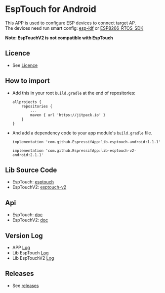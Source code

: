 # EspTouch for Android
This APP is used to configure ESP devices to connect target AP.  
The devices need run smart config: [esp-idf](https://github.com/espressif/esp-idf/tree/master/examples/wifi/smart_config) or [ESP8266_RTOS_SDK](https://github.com/espressif/ESP8266_RTOS_SDK/tree/master/examples/wifi/smart_config)  

**Note: EspTouchV2 is not compatible with EspTouch**

## Licence
- See [Licence](ESPRESSIF_MIT_LICENSE)

## How to import
- Add this in your root `build.gradle` at the end of repositories:
  ```
  allprojects {
      repositories {
          ...
          maven { url 'https://jitpack.io' }
      }
  }
   ```
- And add a dependency code to your app module's `build.gradle` file.
  ```
  implementation 'com.github.EspressifApp:lib-esptouch-android:1.1.1'
  ```
  ```
  implementation 'com.github.EspressifApp:lib-esptouch-v2-android:2.1.1'
  ```

## Lib Source Code
- EspTouch: [esptouch](esptouch)
- EspTouchV2: [esptouch-v2](esptouch-v2)

## Api
- EspTouch: [doc](esptouch/README.md)
- EspTouchV2: [doc](esptouch-v2/README.md)

## Version Log
- APP [Log](log/log-en.md)
- Lib EspTouch [Log](esptouch/ChangeLogs/log_en.md)
- Lib EspTouchV2 [Log](esptouch-v2/ChangeLogs/log_en.md)

## Releases
- See [releases](https://github.com/EspressifApp/EsptouchForAndroid/releases)
